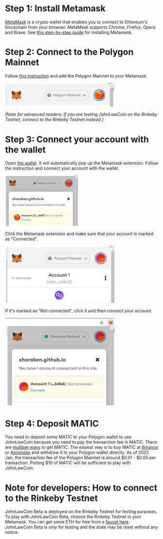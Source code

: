 # Step 1: Install Metamask

[MetaMask](https://metamask.io/) is a crypto wallet that enables you to connect to Ethereum's blockchain from your browser. MetaMask supports Chrome, Firefox, Opera and Brave. See [this step-by-step guide](https://levelup.gitconnected.com/how-to-use-metamask-a-step-by-step-guide-f380a3943fb1) for installing Metamask.

# Step 2: Connect to the Polygon Mainnet

Follow [this instruction](https://docs.polygon.technology/docs/develop/metamask/config-polygon-on-metamask/) and add the Polygon Mainnet to your Metamask.

<img src="./docs/metamask_network.png" width=360px>

*[Note for advanced readers: If you are testing JohnLawCoin on the Rinkeby Testnet, connect to the Rinkeby Testnet instead.]*

# Step 3: Connect your account with the wallet

Open [the wallet](https://xharaken.github.io/john-law-coin/wallet/wallet.html). It will automatically pop up the Metamask extension. Follow the instruction and connect your account with the wallet.

<img src="./docs/metamask_connect.png" width=240px>

Click the Metamask extension and make sure that your account is marked as "Connected".

<img src="./docs/metamask_connected.png" width=360px>

If it's marked as "Not connected", click it and then connect your account.

<img src="./docs/metamask_not_connected.png" width=360px>

# Step 4: Deposit MATIC

You need to deposit some MATIC to your Polygon wallet to use JohnLawCoin because you need to pay the transaction fee in MATIC. There are [multiple ways](https://medium.com/prepo/setting-up-metamask-and-getting-eth-matic-on-polygon-step-by-step-guide-fd55147a0f05) to get MATIC. The easiest way is to buy MATIC at [Binance](https://www.binance.com/) or [Ascendex](https://ascendex.com/en/global-digital-asset-platform) and withdraw it to your Polygon wallet directly. As of 2022 Jan, the transaction fee of the Polygon Mainnet is around $0.01 - $0.05 per transaction. Putting $10 of MATIC will be sufficient to play with JohnLawCoin.

# Note for developers: How to connect to the Rinkeby Testnet

JohnLawCoin Beta is deployed on the Rinkeby Testnet for testing purposes. To play with JohnLawCoin Beta, choose the Rinkeby Testnet in your Metamask. You can get some ETH for free from a [faucet here](https://faucet.rinkeby.io/). JohnLawCoin Beta is only for testing and the state may be reset without any notice.

